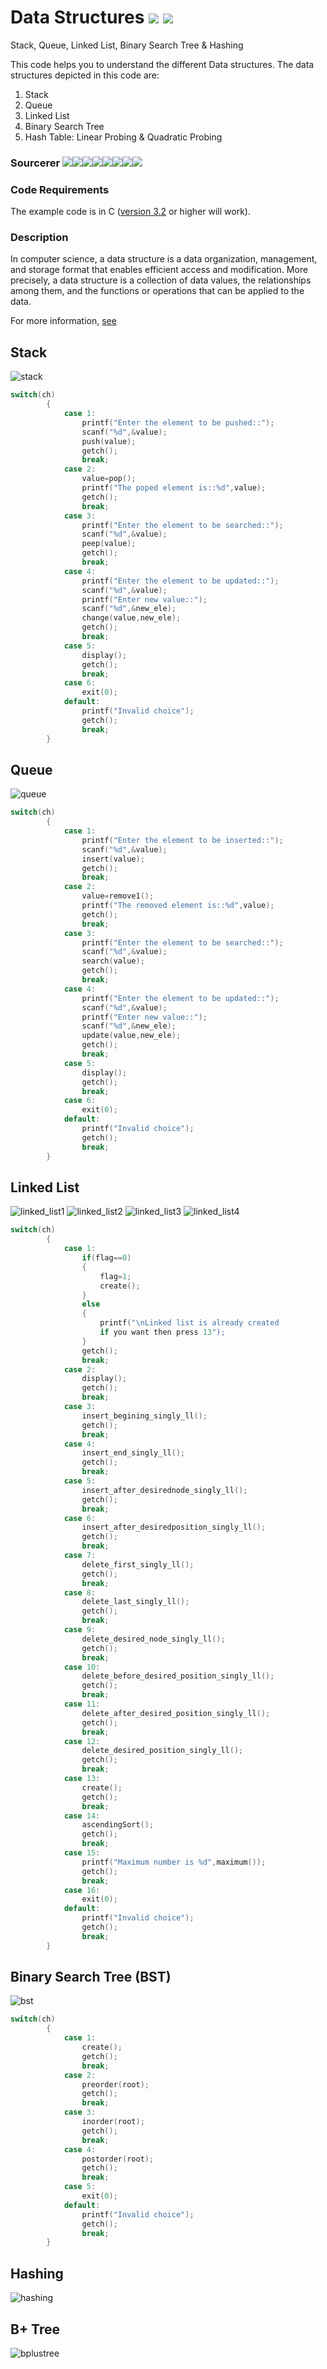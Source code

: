 # Data Structures [![](https://img.shields.io/github/license/sourcerer-io/hall-of-fame.svg?colorB=ff0000)](https://github.com/ParthPathak27/Data-Structures/blob/master/LICENSE)  [![](https://img.shields.io/badge/Parth-Pathak-brightgreen.svg?colorB=ff0000)](https://www.linkedin.com/in/parth-pathak-learner/)
Stack, Queue, Linked List, Binary Search Tree & Hashing

This code helps you to understand the different Data structures. The data structures depicted in this code are:

1. Stack
2. Queue
3. Linked List
4. Binary Search Tree
5. Hash Table: Linear Probing & Quadratic Probing

### Sourcerer [![](https://sourcerer.io/fame/ParthPathak27/ParthPathak27/Data-Structures/images/0)](https://sourcerer.io/fame/ParthPathak27/ParthPathak27/Data-Structures/links/0)[![](https://sourcerer.io/fame/ParthPathak27/ParthPathak27/Data-Structures/images/1)](https://sourcerer.io/fame/ParthPathak27/ParthPathak27/Data-Structures/links/1)[![](https://sourcerer.io/fame/ParthPathak27/ParthPathak27/Data-Structures/images/2)](https://sourcerer.io/fame/ParthPathak27/ParthPathak27/Data-Structures/links/2)[![](https://sourcerer.io/fame/ParthPathak27/ParthPathak27/Data-Structures/images/3)](https://sourcerer.io/fame/ParthPathak27/ParthPathak27/Data-Structures/links/3)[![](https://sourcerer.io/fame/ParthPathak27/ParthPathak27/Data-Structures/images/4)](https://sourcerer.io/fame/ParthPathak27/ParthPathak27/Data-Structures/links/4)[![](https://sourcerer.io/fame/ParthPathak27/ParthPathak27/Data-Structures/images/5)](https://sourcerer.io/fame/ParthPathak27/ParthPathak27/Data-Structures/links/5)[![](https://sourcerer.io/fame/ParthPathak27/ParthPathak27/Data-Structures/images/6)](https://sourcerer.io/fame/ParthPathak27/ParthPathak27/Data-Structures/links/6)[![](https://sourcerer.io/fame/ParthPathak27/ParthPathak27/Data-Structures/images/7)](https://sourcerer.io/fame/ParthPathak27/ParthPathak27/Data-Structures/links/7)

### Code Requirements
The example code is in C ([version 3.2](https://archive.codeplex.com/?p=turboc) or higher will work).

### Description
In computer science, a data structure is a data organization, management, and storage format that enables efficient access and modification. More precisely, a data structure is a collection of data values, the relationships among them, and the functions or operations that can be applied to the data.

For more information, [see](https://en.wikipedia.org/wiki/Data_structure)

## Stack
![stack](gif/stack.gif)
```c
switch(ch)
        {
            case 1:
                printf("Enter the element to be pushed::");
                scanf("%d",&value);
                push(value);
                getch();
                break;
            case 2:
                value=pop();
                printf("The poped element is::%d",value);
                getch();
                break;
            case 3:
                printf("Enter the element to be searched::");
                scanf("%d",&value);
                peep(value);
                getch();
                break;
            case 4:
                printf("Enter the element to be updated::");
                scanf("%d",&value);
                printf("Enter new value::");
                scanf("%d",&new_ele);
                change(value,new_ele);
                getch();
                break;
            case 5:
                display();
                getch();
                break;
            case 6:
                exit(0);
            default:
                printf("Invalid choice");
                getch();
                break;
        }
```        
## Queue
![queue](gif/queue.gif)
```c
switch(ch)
        {
            case 1:
                printf("Enter the element to be inserted::");
                scanf("%d",&value);
                insert(value);
                getch();
                break;
            case 2:
                value=remove1();
                printf("The removed element is::%d",value);
                getch();
                break;
            case 3:
                printf("Enter the element to be searched::");
                scanf("%d",&value);
                search(value);
                getch();
                break;
            case 4:
                printf("Enter the element to be updated::");
                scanf("%d",&value);
                printf("Enter new value::");
                scanf("%d",&new_ele);
                update(value,new_ele);
                getch();
                break;
            case 5:
                display();
                getch();
                break;
            case 6:
                exit(0);
            default:
                printf("Invalid choice");
                getch();
                break;
        }
```
## Linked List
![linked_list1](gif/linked_list1.gif)
![linked_list2](gif/linked_list2.gif)
![linked_list3](gif/linked_list3.gif)
![linked_list4](gif/linked_list4.gif)
```c
switch(ch)
        {
            case 1:
                if(flag==0)
                {
                    flag=1;
                    create();
                }
                else
                {
                    printf("\nLinked list is already created
                    if you want then press 13");
                }
                getch();
                break;
            case 2:
                display();
                getch();
                break;
            case 3:
                insert_begining_singly_ll();
                getch();
                break;
            case 4:
                insert_end_singly_ll();
                getch();
                break;
            case 5:
                insert_after_desirednode_singly_ll();
                getch();
                break;
            case 6:
                insert_after_desiredposition_singly_ll();
                getch();
                break;
            case 7:
                delete_first_singly_ll();
                getch();
                break;
            case 8:
                delete_last_singly_ll();
                getch();
                break;
            case 9:
                delete_desired_node_singly_ll();
                getch();
                break;
            case 10:
                delete_before_desired_position_singly_ll();
                getch();
                break;
            case 11:
                delete_after_desired_position_singly_ll();
                getch();
                break;
            case 12:
                delete_desired_position_singly_ll();
                getch();
                break;
            case 13:
                create();
                getch();
                break;
            case 14:
                ascendingSort();
                getch();
                break;
            case 15:
                printf("Maximum number is %d",maximum());
                getch();
                break;
            case 16:
                exit(0);
            default:
                printf("Invalid choice");
                getch();
                break;
        }
```
## Binary Search Tree (BST)
![bst](gif/bst.gif)
```c
switch(ch)
        {
            case 1:
                create();
                getch();
                break;
            case 2:
                preorder(root);
                getch();
                break;
            case 3:
                inorder(root);
                getch();
                break;
            case 4:
                postorder(root);
                getch();
                break;
            case 5:
                exit(0);
            default:
                printf("Invalid choice");
                getch();
                break;
        }
```
## Hashing
![hashing](gif/hashing.gif)
## B+ Tree
![bplustree](gif/b+tree.gif)
